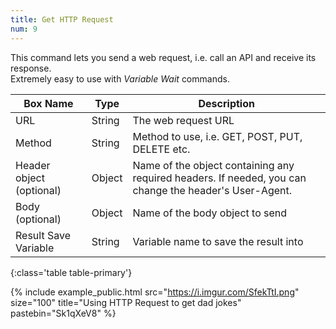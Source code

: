 ```yaml
---
title: Get HTTP Request
num: 9
---
```


This command lets you send a web request, i.e. call an API and receive its response.\
Extremely easy to use with *Variable Wait* commands.


| Box Name | Type | Description | 
|-------|--------|--------
|URL|String|The web request URL
|Method|String|Method to use, i.e. GET, POST, PUT, DELETE etc.
|Header object (optional)|Object |Name of the object containing any required headers. If needed, you can change the header's User-Agent.
|Body (optional)|Object|Name of the body object to send
|Result Save Variable|String|Variable name to save the result into
{:class='table table-primary'}

{% include example_public.html src="https://i.imgur.com/SfekTtI.png" size="100" title="Using HTTP Request to get dad jokes" pastebin="Sk1qXeV8" %}  







